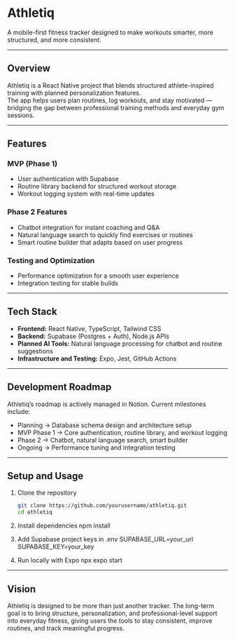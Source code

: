 # Athletiq

A mobile-first fitness tracker designed to make workouts smarter, more structured, and more consistent.

---

## Overview
Athletiq is a React Native project that blends structured athlete-inspired training with planned personalization features.  
The app helps users plan routines, log workouts, and stay motivated — bridging the gap between professional training methods and everyday gym sessions.

---

## Features

### MVP (Phase 1)
- User authentication with Supabase  
- Routine library backend for structured workout storage  
- Workout logging system with real-time updates  

### Phase 2 Features
- Chatbot integration for instant coaching and Q&A  
- Natural language search to quickly find exercises or routines  
- Smart routine builder that adapts based on user progress  

### Testing and Optimization
- Performance optimization for a smooth user experience  
- Integration testing for stable builds  

---

## Tech Stack
- **Frontend:** React Native, TypeScript, Tailwind CSS  
- **Backend:** Supabase (Postgres + Auth), Node.js APIs  
- **Planned AI Tools:** Natural language processing for chatbot and routine suggestions  
- **Infrastructure and Testing:** Expo, Jest, GitHub Actions  

---

## Development Roadmap
Athletiq’s roadmap is actively managed in Notion. Current milestones include:

- Planning → Database schema design and architecture setup  
- MVP Phase 1 → Core authentication, routine library, and workout logging  
- Phase 2 → Chatbot, natural language search, smart builder  
- Ongoing → Performance tuning and integration testing  

---

## Setup and Usage

1. Clone the repository  
   ```bash
   git clone https://github.com/yourusername/athletiq.git
   cd athletiq

2. Install dependencies
npm install

3. Add Supabase project keys in .env
SUPABASE_URL=your_url
SUPABASE_KEY=your_key

4. Run locally with Expo
npx expo start

---

## Vision

Athletiq is designed to be more than just another tracker.
The long-term goal is to bring structure, personalization, and professional-level support into everyday fitness, giving users the tools to stay consistent, improve routines, and track meaningful progress.
